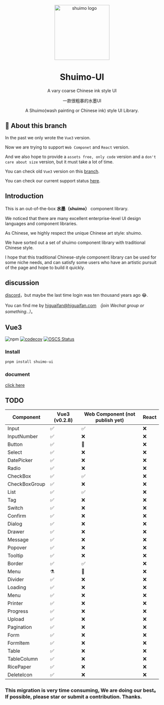 <p align="center">
  <a href="https://shuimo.janghood.com" target="_blank" rel="noopener noreferrer">
    <img width="180" src="https://raw.githubusercontent.com/janghood/shuimo-ui/master/icons/logo.svg" 
        alt="shuimo logo">
  </a>
</p>
<h1 align="center">Shuimo-UI</h1>

<p align="center">A vary coarse Chinese ink style UI</p>
<p align="center">一款很粗暴的水墨UI</p>

<p align="center">A Shuimo(wash painting or Chinese ink) style UI Library.</p>

## 🚧 About this branch

In the past we only wrote the `Vue3` version.

Now we are trying to support `Web Componet` and `React` version.

And we also hope to provide a `assets free, only code` version and a `don't care about size` version,
but it must take a lot of time.

You can check old `Vue3` version on this [branch](https://github.com/janghood/shuimo-ui/tree/vue).

You can check our current support status [here](https://github.com/janghood/shuimo-ui/tree/main#TODO).

## Introduction

This is an out-of-the-box **水墨（shuimo）** component library.

We noticed that there are many excellent enterprise-level UI design languages and component libraries.

As Chinese, we highly respect the unique Chinese art style: shuimo.

We have sorted out a set of shuimo component library with traditional Chinese style.

I hope that this traditional Chinese-style component library can be used for some niche needs, and can satisfy some
users who have an artistic pursuit of the page and hope to build it quickly.

## discussion

[discord](https://discord.gg/xy3BenWvYj)，but maybe the last time login was ten thousand years ago 😂.

You can find me by <a href="mailto:higuaifan@higuaifan.com">higuaifan@higuaifan.com</a>  _（join Wechat group or something..）_。

## Vue3

![npm](https://img.shields.io/npm/v/shuimo-ui?color=%23c50315&style=flat-square)
[![codecov](https://codecov.io/gh/janghood/shuimo-ui/branch/master/graph/badge.svg?token=JYTSFCTMZD)](https://codecov.io/gh/janghood/shuimo-ui)
[![OSCS Status](https://www.oscs1024.com/platform/badge/janghood/shuimo-ui.svg?size=small)](https://www.oscs1024.com/project/janghood/shuimo-ui?ref=badge_small)

### Install

```bash
pnpm install shuimo-ui
```
### document

[click here](https://shuimo.janghood.com)

## TODO

| Component     | Vue3 (v0.2.8) | Web Component (not publish yet) | React |
|---------------|---------------|---------------------------------|-------|
| Input         | ✅             | ✅                               | ❌     |
| InputNumber   | ✅             | ❌                               | ❌     |
| Button        | ✅             | 🚧                              | ❌     |
| Select        | ✅             | ❌                               | ❌     |
| DatePicker    | ✅             | ❌                               | ❌     |
| Radio         | ✅             | ❌                               | ❌     |
| CheckBox      | ✅             | ✅                               | ❌     |
| CheckBoxGroup | ✅             | ❌                               | ❌     |
| List          | ✅             | ✅                               | ❌     |
| Tag           | ✅             | ❌                               | ❌     |
| Switch        | ✅             | ❌                               | ❌     |
| Confirm       | ✅             | ❌                               | ❌     |
| Dialog        | ✅             | ❌                               | ❌     |
| Drawer        | ✅             | ❌                               | ❌     |
| Message       | ✅             | ❌                               | ❌     |
| Popover       | ✅             | ❌                               | ❌     |
| Tooltip       | ✅             | ❌                               | ❌     |
| Border        | ✅             | ✅                               | ❌     |
| Menu          | ⚗️            | 🚧️                             | ❌     |
| Divider       | ✅             | ❌                               | ❌     |
| Loading       | ✅             | ❌                               | ❌     |
| Menu          | ✅             | ❌                               | ❌     |
| Printer       | ✅             | ❌                               | ❌     |
| Progress      | ✅             | ❌                               | ❌     |
| Upload        | ✅             | ❌                               | ❌     |
| Pagination    | ✅             | ❌                               | ❌     |
| Form          | ✅             | ❌                               | ❌     |
| FormItem      | ✅             | ❌                               | ❌     |
| Table         | ✅             | ❌                               | ❌     |
| TableColumn   | ✅             | ❌                               | ❌     |
| RicePaper     | ✅             | ❌                               | ❌     |
| DeleteIcon    | ✅             | ❌                               | ❌     |

### This migration is very time consuming, We are doing our best。If possible, please star or submit a contribution. Thanks.
